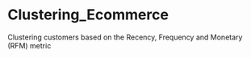 # Clustering_Ecommerce
Clustering customers based on the Recency, Frequency and Monetary (RFM) metric
